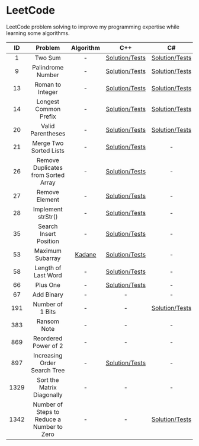 # LeetCode

LeetCode problem solving to improve my programming expertise while learning some algorithms.

ID|Problem|Algorithm|C++|C#|Rust
|:-:|:-:|:-:|:-:|:-:|:-:|
1|Two Sum|-|[Solution/Tests](https://github.com/mezdelex/LeetCode/blob/main/cpp/1.%20Two%20Sum/solution.cpp)|[Solution/Tests](https://github.com/mezdelex/LeetCode/blob/main/csharp/src/0001_TwoSum.cs)|[Solution/Tests](https://github.com/mezdelex/LeetCode/blob/main/rust/src/_0001_two_sum.rs)
9|Palindrome Number|-|[Solution/Tests](https://github.com/mezdelex/LeetCode/blob/main/cpp/9.%20Palindrome%20Number/solution.cpp)|[Solution/Tests](https://github.com/mezdelex/LeetCode/blob/main/csharp/src/0009_PalindromeNumber.cs)|[Solution/Tests](https://github.com/mezdelex/LeetCode/blob/main/rust/src/_0009_palindrome_number.rs)
13|Roman to Integer|-|[Solution/Tests](https://github.com/mezdelex/LeetCode/blob/main/cpp/13.%20Roman%20to%20Integer/solution.cpp)|[Solution/Tests](https://github.com/mezdelex/LeetCode/blob/main/csharp/src/0013_RomanToInteger.cs)|[Solution/Tests](https://github.com/mezdelex/LeetCode/blob/main/rust/src/_0013_roman_to_integer.rs)
14|Longest Common Prefix|-|[Solution/Tests](https://github.com/mezdelex/LeetCode/blob/main/cpp/14.%20Longest%20Common%20Prefix/solution.cpp)|[Solution/Tests](https://github.com/mezdelex/LeetCode/blob/main/csharp/src/0014_LongestCommonPrefix.cs)|[Solution/Tests](https://github.com/mezdelex/LeetCode/blob/main/rust/src/_0014_longest_common_prefix.rs)
20|Valid Parentheses|-|[Solution/Tests](https://github.com/mezdelex/LeetCode/blob/main/cpp/20.%20Valid%20Parentheses/solution.cpp)|[Solution/Tests](https://github.com/mezdelex/LeetCode/blob/main/csharp/src/0020_ValidParentheses.cs)|[Solution/Tests](https://github.com/mezdelex/LeetCode/blob/main/rust/src/_0020_valid_parentheses.rs)
21|Merge Two Sorted Lists|-|[Solution/Tests](https://github.com/mezdelex/LeetCode/blob/main/cpp/21.%20Merge%20Two%20Sorted%20Lists/solution.cpp)|-|[Solution/Tests](https://github.com/mezdelex/LeetCode/blob/main/rust/src/_0021_merge_two_sorted_lists.rs)
26|Remove Duplicates from Sorted Array|-|[Solution/Tests](https://github.com/mezdelex/LeetCode/blob/main/cpp/26.%20Remove%20Duplicates%20from%20Sorted%20Array/solution.cpp)|-|[Solution/Tests](https://github.com/mezdelex/LeetCode/blob/main/rust/src/_0026_remove_duplicates_from_sorted_array.rs)
27|Remove Element|-|[Solution/Tests](https://github.com/mezdelex/LeetCode/blob/main/cpp/27.%20Remove%20Element/solution.cpp)|-|-
28|Implement strStr()|-|[Solution/Tests](https://github.com/mezdelex/LeetCode/blob/main/cpp/28.%20Implement%20strStr()/solution.cpp)|-|-
35|Search Insert Position|-|[Solution/Tests](https://github.com/mezdelex/LeetCode/blob/main/cpp/35.%20Search%20Insert%20Position/solution.cpp)|-|-
53|Maximum Subarray|[Kadane](https://en.wikipedia.org/wiki/Maximum_subarray_problem)|[Solution/Tests](https://github.com/mezdelex/LeetCode/blob/main/cpp/53.%20Maximum%20Subarray/solution.cpp)|-|-
58|Length of Last Word|-|[Solution/Tests](https://github.com/mezdelex/LeetCode/blob/main/cpp/58.%20Length%20of%20Last%20Word/solution.cpp)|-|-
66|Plus One|-|[Solution/Tests](https://github.com/mezdelex/LeetCode/blob/main/cpp/66.%20Plus%20One/solution.cpp)|-|-
67|Add Binary|-|-|-|[Solution/Tests](https://github.com/mezdelex/LeetCode/blob/main/rust/src/_0067_add_binary.rs)
191|Number of 1 Bits|-|-|[Solution/Tests](https://github.com/mezdelex/LeetCode/blob/main/csharp/src/0191_NumberOf1Bits.cs)|-
383|Ransom Note|-|-|-|[Solution/Tests](https://github.com/mezdelex/LeetCode/blob/main/rust/src/_0383_ransom_note.rs)
869|Reordered Power of 2|-|-|-|[Solution/Tests](https://github.com/mezdelex/LeetCode/blob/main/rust/src/_0869_reordered_power_of_2.rs)
897|Increasing Order Search Tree|-|[Solution/Tests](https://github.com/mezdelex/LeetCode/blob/main/cpp/897.%20Increasing%20Order%20Search%20Tree/solution.cpp)|-|-
1329|Sort the Matrix Diagonally|-|-|-|[Solution/Tests](https://github.com/mezdelex/LeetCode/blob/main/rust/src/_1329_sort_the_matrix_diagonally.rs)
1342|Number of Steps to Reduce a Number to Zero|-|-|[Solution/Tests](https://github.com/mezdelex/LeetCode/blob/main/csharp/src/1342_NumberOfStepsToReduceANumberToZero.cs)|-
